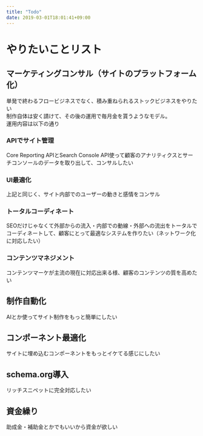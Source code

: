 ```yaml
---
title: "Todo"
date: 2019-03-01T18:01:41+09:00
---
```


# やりたいことリスト

## マーケティングコンサル（サイトのプラットフォーム化）

単発で終わるフロービジネスでなく、積み重ねられるストックビジネスをやりたい  
制作自体は安く請けて、その後の運用で毎月金を貰うようなモデル。  
運用内容は以下の通り  

### APIでサイト管理

Core Reporting APIとSearch Console API使って顧客のアナリティクスとサーチコンソールのデータを取り出して、コンサルしたい 

### UI最適化

上記と同じく、サイト内部でのユーザーの動きと感情をコンサル

### トータルコーディネート
 
SEOだけじゃなくて外部からの流入・内部での動線・外部への流出をトータルでコーディネートして、顧客にとって最適なシステムを作りたい（ネットワーク化に対応したい）

### コンテンツマネジメント

コンテンツマーケが主流の現在に対応出来る様、顧客のコンテンツの質を高めたい

## 制作自動化

AIとか使ってサイト制作をもっと簡単にしたい

## コンポーネント最適化

サイトに埋め込むコンポーネントをもっとイケてる感じにしたい

## schema.org導入

リッチスニペットに完全対応したい

## 資金繰り

助成金・補助金とかでもいいから資金が欲しい